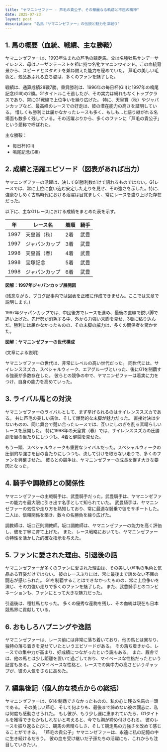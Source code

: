 ```yaml
---
title: "ヤマニンゼファー - 芦毛の貴公子、その華麗なる軌跡と不屈の精神"
date: 2025-07-23
layout: post
description: "名馬『ヤマニンゼファー』の伝説と魅力を深堀り"
---
```


## 1. 馬の概要（血統、戦績、主な勝鞍）

ヤマニンゼファーは、1993年生まれの芦毛の競走馬。父は名種牡馬サンデーサイレンス、母はノーザンテーストを祖に持つ名牝ヤマニンウインド。この血統背景から、スピードとスタミナを兼ね備えた能力を秘めていた。  芦毛の美しい毛色と、気品あふれる立ち姿は、多くのファンを魅了した。

戦績は、通算成績28戦7勝。重賞勝利は、1996年の毎日杯(GII)と1997年の鳴尾記念(GIII)の2勝。G1タイトルこそ逃したが、その実力は紛れもなくトップクラスであり、常にG1戦線で上位争いを繰り広げた。  特に、天皇賞（秋）やジャパンカップなど、最高峰のレースでの好走は、彼の潜在能力の高さを証明している。  惜しくも勝利には届かなかったレースも多く、もしも…と語り継がれる名場面も数多く残している。その活躍ぶりから、多くのファンに「芦毛の貴公子」という愛称で呼ばれた。


主な勝鞍：
* 毎日杯(GII)
* 鳴尾記念(GIII)


## 2. 成績と活躍エピソード（図表があれば出力）

ヤマニンゼファーの活躍は、決してG1勝利数だけで語れるものではない。G1レースでは、常に上位に食い込む安定した走りを見せ、その強さを示した。特に、強豪ひしめく古馬時代における活躍は目覚ましく、常にレースを盛り上げた存在だった。

以下に、主なG1レースにおける成績をまとめた表を示す。

| 年 | レース名             | 着順 | 騎手       |
|---|----------------------|-----|-------------|
| 1997 | 天皇賞（秋）         | 2着 | 武豊       |
| 1997 | ジャパンカップ       | 3着 | 武豊       |
| 1998 | 天皇賞（春）         | 4着 | 武豊       |
| 1998 | 宝塚記念             | 5着 | 武豊       |
| 1998 | ジャパンカップ       | 6着 | 武豊       |


**図解：1997年ジャパンカップ展開図**

(残念ながら、ブログ記事内では図表を正確に作成できません。ここでは文章で説明します。)

1997年ジャパンカップでは、中団後方でレースを進め、最後の直線で鋭い脚で追い上げた。先行勢が消耗する中、外から力強い末脚を見せ、3着に粘り込んだ。勝利には届かなかったものの、その末脚の威力は、多くの関係者を驚かせた。


**図解：ヤマニンゼファーの世代構成**

(文章による説明)

ヤマニンゼファーの世代は、非常にレベルの高い世代だった。  同世代には、サイレンススズカ、スペシャルウィーク、エアグルーヴといった、後にG1を制覇する強豪が多数存在した。  彼らとの競争の中で、ヤマニンゼファーは着実に力をつけ、自身の能力を高めていった。


## 3. ライバル馬との対決

ヤマニンゼファーのライバルとして、まず挙げられるのはサイレンススズカである。  共に芦毛の美しい馬体、そして爆発的な末脚が魅力だった。  直接対決は少ないものの、同じ舞台で競い合ったレースでは、互いにしのぎを削る素晴らしいレースを展開した。  特に1998年の天皇賞（春）では、サイレンススズカの圧勝劇を目の当たりにしつつも、4着と健闘を見せた。

もう一頭、スペシャルウィークも重要なライバルだった。スペシャルウィークの圧倒的な強さを目の当たりにしつつも、決して引けを取らない走りで、多くのファンを興奮させた。  彼らとの競争は、ヤマニンゼファーの成長を促す大きな要因となった。


## 4. 騎手や調教師との関係性

ヤマニンゼファーの主戦騎手は、武豊騎手だった。武豊騎手は、ヤマニンゼファーの能力を最大限に引き出す名手として知られていた。  武豊騎手は、ヤマニンゼファーの気性や走り方を熟知しており、常に最適な騎乗で彼をサポートした。  二人は、信頼関係を築き、数々の名勝負を繰り広げた。

調教師は、坂口正則調教師。坂口調教師は、ヤマニンゼファーの能力を高く評価し、彼を丁寧に育て上げた。  また、レース戦略においても、ヤマニンゼファーの特性を活かした的確な指示を与えた。


## 5. ファンに愛された理由、引退後の話

ヤマニンゼファーが多くのファンに愛された理由は、その美しい芦毛の毛色と気品ある容姿だけではない。  彼のレースぶりには、常に最後まで諦めない不屈の闘志が感じられた。  G1を制覇することはできなかったものの、常に上位争いを演じ、その力強い走りで多くのファンを魅了した。  また、武豊騎手とのコンビネーションも、ファンにとって大きな魅力だった。

引退後は、種牡馬となった。  多くの優秀な産駒を残し、その血統は現在も日本競馬界に貢献している。


## 6. おもしろハプニングや逸話

ヤマニンゼファーは、レース前には非常に落ち着いており、他の馬とは異なり、独特の落ち着きを見せていたというエピソードがある。  その落ち着きから、レースでの集中力が高まり、好成績につながったという説もある。  また、厩舎では、他の馬とは少し距離を置いて過ごしており、マイペースな性格だったという証言もある。  このマイペースな性格と、レースでの集中力の高さというギャップが、彼の人気をさらに高めた。


## 7. 編集後記（個人的な視点からの総括）

ヤマニンゼファーは、G1を制覇できなかったものの、私の心に残る名馬の一頭である。  その美しい芦毛、そして何よりも、最後まで諦めない彼の闘志に、私は何度も感動させられた。  もし彼が、もう少し運に恵まれていたら、G1タイトルを獲得できたかもしれないと考えると、今でも胸が締め付けられる。  彼のレースを振り返るたびに、競馬の素晴らしさ、そして競走馬の力強さを改めて感じることができる。  「芦毛の貴公子」ヤマニンゼファーは、永遠に私の記憶の中に生き続けるだろう。  彼の血を受け継いだ子孫たちの活躍にも、これからも注目していきたい。
